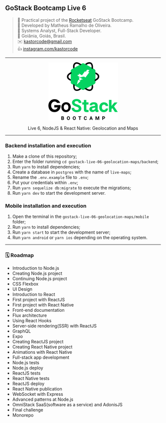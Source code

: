 ## GoStack Bootcamp Live 6

> 🚀 Practical project of the [Rocketseat](https://rocketseat.com.br) GoStack Bootcamp.  
👷 Developed by Matheus Ramalho de Oliveira.  
🔨 Systems Analyst, Full-Stack Developer.  
🏡 Goiânia, Goiás, Brasil.  
✉️ kastorcode@gmail.com  
👍 [instagram.com/kastorcode](https://www.instagram.com/kastorcode)

---

<p align="center">
  <img src="assets/gostack.png" />
</p>

<p align="center">
    Live 6, NodeJS & React Native: Geolocation and Maps
</p>

---

### Backend installation and execution

1. Make a clone of this repository;
2. Enter the folder running `cd gostack-live-06-geolocation-maps/backend`;
3. Run `yarn` to install dependencies;
4. Create a database in `postgres` with the name of `live-maps`;
5. Rename the `.env.example` file to `.env`;
6. Put your credentials within `.env`;
7. Run `yarn sequelize db:migrate` to execute the migrations;
8. Run `yarn dev` to start the development server.

### Mobile installation and execution

1. Open the terminal in the `gostack-live-06-geolocation-maps/mobile` folder;
2. Run `yarn` to install dependencies;
3. Run `yarn start` to start the development server;
4. Run `yarn android` or `yarn ios` depending on the operating system.

---

### 🗓 ️Roadmap

- Introduction to Node.js
- Creating Node.js project
- Continuing Node.js project
- CSS Flexbox
- UI Design
- Introduction to React
- First project with ReactJS
- First project with React Native
- Front-end documentation
- Flux architecture
- Using React Hooks
- Server-side rendering(SSR) with ReactJS
- GraphQL
- Expo
- Creating ReactJS project
- Creating React Native project
- Animations with React Native
- Full-stack app development
- Node.js tests
- Node.js deploy
- ReactJS tests
- React Native tests
- ReactJS deploy
- React Native publication
- WebSocket with Express
- Advanced patterns at Node.js
- OmniStack SaaS(software as a service) and AdonisJS
- Final challenge
- Monorepo
